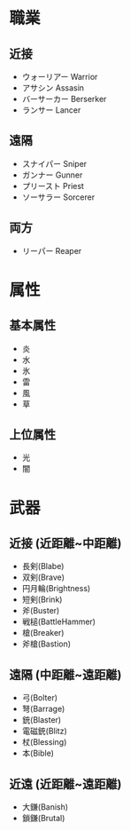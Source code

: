 # 職業
## 近接
- ウォーリアー Warrior<br>
- アサシン Assasin <br>
- バーサーカー Berserker<br>
- ランサー Lancer<br>
## 遠隔
- スナイパー Sniper<br>
- ガンナー Gunner<br>
- プリースト Priest<br>
- ソーサラー Sorcerer<br>
## 両方
- リーパー Reaper<br>
# 属性
## 基本属性
- 炎
- 水
- 氷
- 雷
- 風
- 草
## 上位属性
- 光
- 闇
# 武器
## 近接 (近距離~中距離)
- 長剣(Blabe)<br>
- 双剣(Brave)<br>
- 円月輪(Brightness)<br>
- 短剣(Brink)<br>
- 斧(Buster)<br>
- 戦槌(BattleHammer)<br>
- 槍(Breaker)<br>
- 斧槍(Bastion)<br>
## 遠隔 (中距離~遠距離)
- 弓(Bolter)<br>
- 弩(Barrage)<br>
- 銃(Blaster)<br>
- 電磁銃(Blitz)<br>
- 杖(Blessing)<br>
- 本(Bible)<br>
## 近遠 (近距離~遠距離)
- 大鎌(Banish)<br>
- 鎖鎌(Brutal)